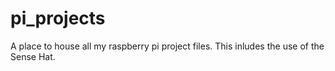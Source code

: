 # pi_projects
A place to house all my raspberry pi project files. This inludes the use of the Sense Hat. 
